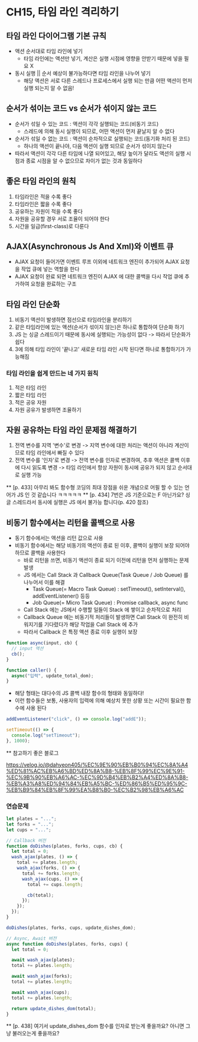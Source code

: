 # CH15, 타임 라인 격리하기

## 타임 라인 다이어그램 기본 규칙

- 액션 순서대로 타임 라인에 넣기
  - 타임 라인에는 액션만 넣기, 계산은 실행 시점에 영향을 안받기 때문에 넣을 필요 X
- 동시 실행 || 순서 예상이 불가능하다면 타임 라인을 나누어 넣기
  - 해당 액션은 서로 다른 스레드나 프로세스에서 실행 되는 만큼 어떤 액션이 먼저 실행 되는지 알 수 없음!

## 순서가 섞이는 코드 vs 순서가 섞이지 않는 코드

- 순서가 섞일 수 있는 코드 : 액션이 각각 실행되는 코드(비동기 코드)
  - 스레드에 의해 동시 실행이 되므로, 어떤 액션이 먼저 끝날지 알 수 없다
- 순서가 섞일 수 없는 코드 : 액션이 순차적으로 실행되는 코드(동기화 처리 된 코드)
  - 하나의 액션이 끝나야, 다음 액션이 실행 되므로 순서가 섞이지 않는다
- 따라서 액션이 각각 다른 타임에 나열 되어있고, 해당 높이가 달라도 액션의 실행 시점과 종료 시점을 알 수 없으므로 차이가 없는 것과 동일하다

## 좋은 타임 라인의 원칙

1. 타임라인은 적을 수록 좋다
2. 타임라인은 짧을 수록 좋다
3. 공유하는 자원이 적을 수록 좋다
4. 자원을 공유할 경우 서로 조율이 되어야 한다
5. 시간을 일급(first-class)로 다룬다

## AJAX(Asynchronous Js And Xml)와 이벤트 큐

- AJAX 요청이 들어가면 이벤트 루프 이외에 네트워크 엔진이 추가되어 AJAX 요청을 작업 큐에 넣는 역할을 한다
- AJAX 요청이 완료 되면 네트워크 엔진이 AJAX 에 대한 콜백을 다시 작업 큐에 추가하여 요청을 완료하는 구조

## 타임 라인 단순화

1. 비동기 액션이 발생하면 점선으로 타임라인을 분리하기
2. 같은 타임라인에 있는 액션(순서가 섞이지 않는)은 하나로 통합하여 단순화 하기
3. JS 는 싱글 스레드이기 때문에 동시에 실행되는 가능성이 없다 -> 따라서 단순화가 쉽다
4. 3에 의해 타임 라인이 '끝나고' 새로운 타임 라인 시작 된다면 하나로 통합하기가 가능해짐

### 타임 라인을 쉽게 만드는 네 가지 원칙

1. 적은 타임 라인
2. 짧은 타임 라인
3. 적은 공유 자원
4. 자원 공유가 발생하면 조율하기

## 자원 공유하는 타임 라인 문제점 해결하기

1. 전역 변수를 지역 '변수'로 변경 -> 지역 변수에 대한 처리는 액션이 아니라 계산이므로 타임 라인에서 빠질 수 있다
2. 전역 변수를 '인자'로 변경 -> 전역 변수를 인자로 변경하여, 추후 액션은 콜백 이후에 다시 읽도록 변경 -> 타임 라인에서 항상 자원이 동시에 공유가 되지 않고 순서대로 실행 가능

\*\* [p. 433] 아무리 봐도 함수형 코딩의 최대 장점을 쉬운 개념으로 어필 할 수 있는 언어가 JS 인 것 같습니다 ㅋㅋㅋㅋㅋ
\*\* [p. 434] 7번은 JS 기준으로는 F 아닌가요? 싱글 스레드라서 동시에 실행은 JS 에서 불가능 합니다(p. 420 참조)

## 비동기 함수에서는 리턴을 콜백으로 사용

- 동기 함수에서는 액션을 리턴 값으로 사용
- 비동기 함수에서는 해당 비동기의 액션이 종료 된 이후, 콜백이 실행이 보장 되어야 하므로 콜백을 사용한다
  - 바로 리턴을 쓰면, 비동기 액션이 종료 되기 이전에 리턴을 먼저 실행하는 문제 발생
  - JS 에서는 Call Stack 과 Callback Queue(Task Queue / Job Queue) 를 나누어서 이를 해결
    - Task Queue(= Macro Task Queue) : setTimeout(), setInterval(), addEventListener() 등등
    - Job Queue(= Micro Task Queue) : Promise callback, async func
  - Call Stack 에는 JS에서 수행할 일들이 Stack 에 쌓이고 순차적으로 처리
  - Callback Queue 에는 비동기적 처리들이 발생하면 Call Stack 이 완전히 비워지기를 기다렸다가 해당 작업을 Call Stack 에 추가
  - 따라서 Callback 은 특정 액션 종료 이후 실행이 보장

```js
function async(input, cb) {
  // input 액션
  cb();
}

function caller() {
  async("입력", update_total_dom);
}
```

- 해당 형태는 대다수의 JS 콜백 내장 함수의 형태와 동일하다!
- 이런 함수들은 보통, 사용자의 입력에 의해 예상치 못한 상황 또는 시간이 필요한 함수에 사용 된다

```js
addEventListener("click", () => console.log("addE"));

setTimeout(() => {
  console.log("setTimeout");
}, 1000);
```

\*\* 참고하기 좋은 블로그

https://velog.io/@dahyeon405/%EC%9E%90%EB%B0%94%EC%8A%A4%ED%81%AC%EB%A6%BD%ED%8A%B8-%EB%8F%99%EC%9E%91-%EC%9B%90%EB%A6%AC-%EC%9D%B4%EB%B2%A4%ED%8A%B8-%EB%A3%A8%ED%94%84%EB%A5%BC-%ED%86%B5%ED%95%9C-%EB%B9%84%EB%8F%99%EA%B8%B0-%EC%B2%98%EB%A6%AC

### 연습문제

```js
let plates = "...";
let forks = "...";
let cups = "...";

// Callback 버전
function doDishes(plates, forks, cups, cb) {
  let total = 0;
  wash_ajax(plates, () => {
    total += plates.length;
    wash_ajax(forks, () => {
      total += forks.length;
      wash_ajax(cups, () => {
        total += cups.length;

        cb(total);
      });
    });
  });
}

doDishes(plates, forks, cups, update_dishes_dom);

// Async, Await 버전
async function doDishes(plates, forks, cups) {
  let total = 0;

  await wash_ajax(plates);
  total += plates.length;

  await wash_ajax(forks);
  total += plates.length;

  await wash_ajax(cups);
  total += plates.length;

  return update_dishes_dom(total);
}
```

\*\* [p. 438] 여기서 update_dishes_dom 함수를 인자로 받는게 좋을까요? 아니면 그냥 불러오는게 좋을까요?
